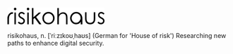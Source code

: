 ![Logo](https://raw.githubusercontent.com/Risikohaus/Risikohaus/main/isolated-monochrome-black.png)

risikohaus, n. [ˈriːzɪkoʊˌhaʊs] (German for 'House of risk') Researching new paths to enhance digital security.
